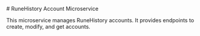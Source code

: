 # RuneHistory Account Microservice

This microservice manages RuneHistory accounts. It provides endpoints to create, modify, and get accounts.
